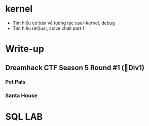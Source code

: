 # kernel

- Tìm hiểu cơ bản về tương tác user-kernel, debug
- Tìm hiểu ret2usr, solve chall part 1

# Write-up
## Dreamhack CTF Season 5 Round #1 (🚩Div1)
### Pet Pals

### Santa House

# SQL LAB